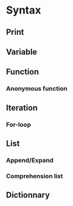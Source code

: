 # Syntax
## Print
## Variable
## Function
### Anonymous function
## Iteration
### For-loop
## List
### Append/Expand
### Comprehension list
## Dictionnary


<!--stackedit_data:
eyJoaXN0b3J5IjpbMjQwMTgzMjM2XX0=
-->